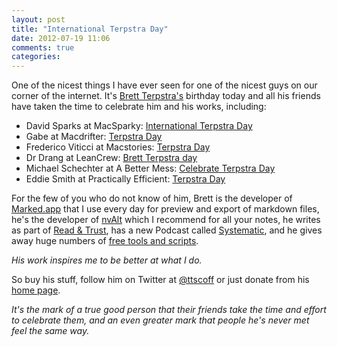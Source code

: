 ```yaml
---
layout: post
title: "International Terpstra Day"
date: 2012-07-19 11:06
comments: true
categories: 
---
```


One of the nicest things I have ever seen for one of the nicest guys on our corner of the internet. It's [Brett Terpstra's](http://brettterpstra.com) birthday today and all his friends have taken the time to celebrate him and his works, including:

* David Sparks at MacSparky: [International Terpstra Day](http://www.macsparky.com/blog/2012/7/19/international-terpstra-day.html)
* Gabe at Macdrifter: [Terpstra Day](http://www.macdrifter.com/2012/07/terpstra-day/)
* Frederico Viticci at Macstories: [Terpstra Day](http://www.macstories.net/links/terpstra-day/)
* Dr Drang at LeanCrew: [Brett Terpstra day](http://www.leancrew.com/all-this/2012/07/brett-terpstra-day/)
* Michael Schechter at A Better Mess: [Celebrate Terpstra Day](http://bettermess.com/celebrate-terpstra-day/)
* Eddie Smith at Practically Efficient: [Terpstra Day](http://www.practicallyefficient.com/2012/07/19/terpstra/)

For the few of you who do not know of him, Brett is the developer of [Marked.app](http://markedapp.com) that I use every day for preview and export of markdown files, he's the developer of [nvAlt](http://brettterpstra.com/project/nvalt/) which I recommend for all your notes, he writes as part of [Read & Trust](http://readandtrust.com), has a new Podcast called [Systematic](http://5by5.tv/systematic), and he gives away huge numbers of [free tools and scripts](http://brettterpstra.com/code/). 

*His work inspires me to be better at what I do.*

So buy his stuff, follow him on Twitter at [@ttscoff](http://twitter.com/ttscoff) or just donate from his [home page](http://brettterpstra.com).

*It's the mark of a true good person that their friends take the time and effort to celebrate them, and an even greater mark that people he's never met feel the same way.*
